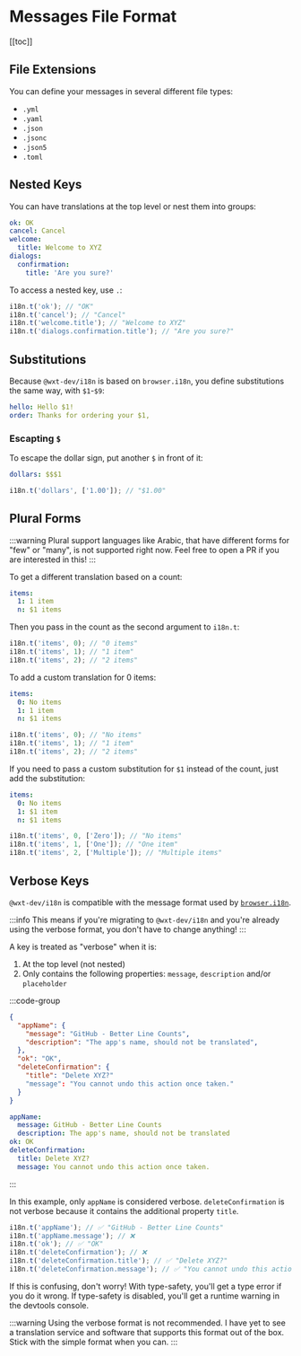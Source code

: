 # Messages File Format

[[toc]]

## File Extensions

You can define your messages in several different file types:

- `.yml`
- `.yaml`
- `.json`
- `.jsonc`
- `.json5`
- `.toml`

## Nested Keys

You can have translations at the top level or nest them into groups:

```yml
ok: OK
cancel: Cancel
welcome:
  title: Welcome to XYZ
dialogs:
  confirmation:
    title: 'Are you sure?'
```

To access a nested key, use `.`:

```ts
i18n.t('ok'); // "OK"
i18n.t('cancel'); // "Cancel"
i18n.t('welcome.title'); // "Welcome to XYZ"
i18n.t('dialogs.confirmation.title'); // "Are you sure?"
```

## Substitutions

Because `@wxt-dev/i18n` is based on `browser.i18n`, you define substitutions the same way, with `$1`-`$9`:

```yml
hello: Hello $1!
order: Thanks for ordering your $1,
```

### Escapting `$`

To escape the dollar sign, put another `$` in front of it:

```yml
dollars: $$$1
```

```ts
i18n.t('dollars', ['1.00']); // "$1.00"
```

## Plural Forms

:::warning
Plural support languages like Arabic, that have different forms for "few" or "many", is not supported right now. Feel free to open a PR if you are interested in this!
:::

To get a different translation based on a count:

```yml
items:
  1: 1 item
  n: $1 items
```

Then you pass in the count as the second argument to `i18n.t`:

```ts
i18n.t('items', 0); // "0 items"
i18n.t('items', 1); // "1 item"
i18n.t('items', 2); // "2 items"
```

To add a custom translation for 0 items:

```yml
items:
  0: No items
  1: 1 item
  n: $1 items
```

```ts
i18n.t('items', 0); // "No items"
i18n.t('items', 1); // "1 item"
i18n.t('items', 2); // "2 items"
```

If you need to pass a custom substitution for `$1` instead of the count, just add the substitution:

```yml
items:
  0: No items
  1: $1 item
  n: $1 items
```

```ts
i18n.t('items', 0, ['Zero']); // "No items"
i18n.t('items', 1, ['One']); // "One item"
i18n.t('items', 2, ['Multiple']); // "Multiple items"
```

## Verbose Keys

`@wxt-dev/i18n` is compatible with the message format used by [`browser.i18n`](https://developer.chrome.com/docs/extensions/reference/api/i18n).

:::info
This means if you're migrating to `@wxt-dev/i18n` and you're already using the verbose format, you don't have to change anything!
:::

A key is treated as "verbose" when it is:

1. At the top level (not nested)
2. Only contains the following properties: `message`, `description` and/or `placeholder`

:::code-group

```json [JSON]
{
  "appName": {
    "message": "GitHub - Better Line Counts",
    "description": "The app's name, should not be translated",
  },
  "ok": "OK",
  "deleteConfirmation": {
    "title": "Delete XYZ?"
    "message": "You cannot undo this action once taken."
  }
}
```

```yml [YAML]
appName:
  message: GitHub - Better Line Counts
  description: The app's name, should not be translated
ok: OK
deleteConfirmation:
  title: Delete XYZ?
  message: You cannot undo this action once taken.
```

:::

In this example, only `appName` is considered verbose. `deleteConfirmation` is not verbose because it contains the additional property `title`.

```ts
i18n.t('appName'); // ✅ "GitHub - Better Line Counts"
i18n.t('appName.message'); // ❌
i18n.t('ok'); // ✅ "OK"
i18n.t('deleteConfirmation'); // ❌
i18n.t('deleteConfirmation.title'); // ✅ "Delete XYZ?"
i18n.t('deleteConfirmation.message'); // ✅ "You cannot undo this action once taken."
```

If this is confusing, don't worry! With type-safety, you'll get a type error if you do it wrong. If type-safety is disabled, you'll get a runtime warning in the devtools console.

:::warning
Using the verbose format is not recommended. I have yet to see a translation service and software that supports this format out of the box. Stick with the simple format when you can.
:::
